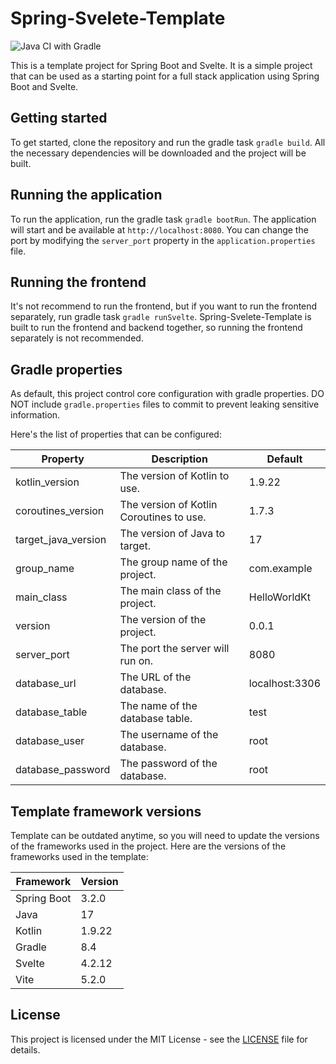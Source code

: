 # Spring-Svelete-Template 
![Java CI with Gradle](https://github.com/milkyway0308/Spring-Svelte-Template/actions/workflows/gradle.yml/badge.svg)

This is a template project for Spring Boot and Svelte. It is a simple project that can be used as a starting point for a
full stack application using Spring Boot and Svelte.

## Getting started

To get started, clone the repository and run the gradle task `gradle build`.
All the necessary dependencies will be downloaded and the project will be built.

## Running the application

To run the application, run the gradle task `gradle bootRun`.
The application will start and be available at `http://localhost:8080`.
You can change the port by modifying the `server_port` property in the `application.properties` file.

## Running the frontend

It's not recommend to run the frontend, but if you want to run the frontend separately, run gradle
task `gradle runSvelte`.
Spring-Svelete-Template is built to run the frontend and backend together, so running the frontend separately is not
recommended.

## Gradle properties

As default, this project control core configuration with gradle properties.
DO NOT include `gradle.properties` files to commit to prevent leaking sensitive information.

Here's the list of properties that can be configured:

| Property            | Description                              | Default        |
|---------------------|------------------------------------------|----------------|
| kotlin_version      | The version of Kotlin to use.            | 1.9.22         | 
| coroutines_version  | The version of Kotlin Coroutines to use. | 1.7.3          | 
| target_java_version | The version of Java to target.           | 17             | 
| group_name          | The group name of the project.           | com.example    |
| main_class          | The main class of the project.           | HelloWorldKt   |
| version             | The version of the project.              | 0.0.1          |
| server_port         | The port the server will run on.         | 8080           |
| database_url        | The URL of the database.                 | localhost:3306 |
| database_table      | The name of the database table.          | test           |
| database_user       | The username of the database.            | root           |
| database_password   | The password of the database.            | root           |

## Template framework versions

Template can be outdated anytime, so you will need to update the versions of the frameworks used in the project.
Here are the versions of the frameworks used in the template:

| Framework   | Version |
|-------------|---------|
| Spring Boot | 3.2.0   |
| Java        | 17      |
| Kotlin      | 1.9.22  |
| Gradle      | 8.4     |
| Svelte      | 4.2.12  |
| Vite        | 5.2.0   |

## License

This project is licensed under the MIT License - see the [LICENSE](LICENSE) file for details.